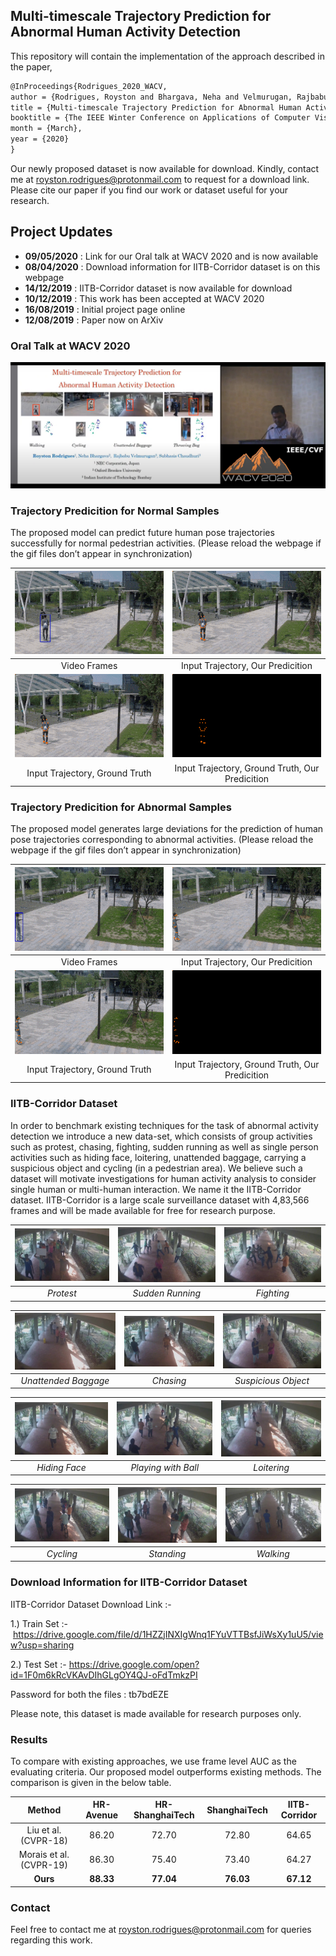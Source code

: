 ## Multi-timescale Trajectory Prediction for Abnormal Human Activity Detection
This repository will contain the implementation of the approach described in the paper,  
```markdown
@InProceedings{Rodrigues_2020_WACV,
author = {Rodrigues, Royston and Bhargava, Neha and Velmurugan, Rajbabu and Chaudhuri, Subhasis},
title = {Multi-timescale Trajectory Prediction for Abnormal Human Activity Detection},
booktitle = {The IEEE Winter Conference on Applications of Computer Vision (WACV)},
month = {March},
year = {2020}
} 
```


Our newly proposed dataset is now available for download. Kindly, contact me at royston.rodrigues@protonmail.com to request for a download link. Please cite our paper if you find our work or dataset useful for your research.

## Project Updates
- **09/05/2020** : Link for our Oral talk at WACV 2020 and is now available
- **08/04/2020** : Download information for IITB-Corridor dataset is on this webpage
- **14/12/2019** : IITB-Corridor dataset is now available for download
- **10/12/2019** : This work has been accepted at WACV 2020
- **16/08/2019** : Initial project page online
- **12/08/2019** : Paper now on ArXiv

### Oral Talk at WACV 2020

[![IMAGE ALT TEXT HERE](/Poster_Presentation/wacv.PNG)](https://www.youtube.com/watch?v=mIG0WXolM7A&t=913s)


### Trajectory Predicition for Normal Samples
The proposed model can predict future human pose trajectories successfully for normal pedestrian activities. (Please reload the webpage if the gif files don’t appear in synchronization)  

|![GitHub Logo](/result_gifs/normal_01.gif) |![GitHub Logo](/result_gifs/normal_02.gif) |
|:--:|:--:|
|Video Frames|Input Trajectory, Our Predicition|
|![GitHub Logo](/result_gifs/normal_03.gif) |![GitHub Logo](/result_gifs/normal_04.gif) |
|Input Trajectory, Ground Truth|Input Trajectory, Ground Truth, Our Predicition|

### Trajectory Predicition for Abnormal Samples
The proposed model generates large deviations for the prediction of human pose trajectories corresponding to abnormal activities. (Please reload the webpage if the gif files don’t appear in synchronization)

|![GitHub Logo](/result_gifs/abnormal_01.gif) |![GitHub Logo](/result_gifs/abnormal_02.gif) |
|:--:|:--:|
|Video Frames|Input Trajectory, Our Predicition|
|![GitHub Logo](/result_gifs/abnormal_03.gif) |![GitHub Logo](/result_gifs/abnormal_04.gif) |
|Input Trajectory, Ground Truth|Input Trajectory, Ground Truth, Our Predicition|

### IITB-Corridor Dataset
In order to benchmark existing techniques for the task of abnormal activity detection we introduce a new data-set, which consists of group activities such as protest, chasing, fighting, sudden running as well as single person activities such as hiding face, loitering, unattended baggage, carrying a suspicious object and cycling (in a pedestrian area). We believe such a dataset will motivate investigations for human activity analysis to consider single human or multi-human interaction. We name it the IITB-Corridor dataset. IITB-Corridor is a large scale surveillance dataset with 4,83,566 frames and will be made available for free for research purpose.




|![GitHub Logo](/iitb_imgs/small_protest.jpg) |![GitHub Logo](/iitb_imgs/small_running.jpg) |![GitHub Logo](/iitb_imgs/small_fighting.jpg) |
|:--:|:--:|:--:|
|*Protest*|*Sudden Running*|*Fighting*|

|![GitHub Logo](/iitb_imgs/small_unattended.jpg) |![GitHub Logo](/iitb_imgs/small_chasing.jpg) |![GitHub Logo](/iitb_imgs/small_suspicious.jpg) |
|:--:|:--:|:--:|
|*Unattended Baggage*|*Chasing*|*Suspicious Object*|

|![GitHub Logo](/iitb_imgs/small_hiding.jpg) |![GitHub Logo](/iitb_imgs/small_playing.jpg) |![GitHub Logo](/iitb_imgs/small_loitering.jpg) |
|:--:|:--:|:--:|
|*Hiding Face*|*Playing with Ball*|*Loitering*|

|![GitHub Logo](/iitb_imgs/small_cycling.jpg) |![GitHub Logo](/iitb_imgs/small_normal.jpg) |![GitHub Logo](/iitb_imgs/small_normal_2.jpg) |
|:--:|:--:|:--:|
|*Cycling*|*Standing*|*Walking*|

### Download Information for IITB-Corridor  Dataset 

IITB-Corridor Dataset Download Link :-

1.) Train Set :- https://drive.google.com/file/d/1HZZjINXIgWnq1FYuVTTBsfJiWsXy1uU5/view?usp=sharing

2.) Test Set :- https://drive.google.com/open?id=1F0m6kRcVKAvDIhGLgOY4QJ-oFdTmkzPI

Password for both the files : tb7bdEZE


Please note, this dataset is made available for research purposes only. 

### Results
To compare with existing approaches, we use frame level AUC as the evaluating criteria. Our proposed model outperforms existing methods. The comparison is given in the below table.

|Method|HR-Avenue|HR-ShanghaiTech|ShanghaiTech|IITB-Corridor|
|:--:|:--:|:--:|:--:|:--:|
|Liu et al. (CVPR-18)|86.20|72.70|72.80|64.65|
|Morais et al. (CVPR-19)|86.30|75.40|73.40|64.27|
|**Ours**|**88.33**|**77.04**|**76.03**|**67.12**|

### Contact

Feel free to contact me at royston.rodrigues@protonmail.com for queries regarding this work.
